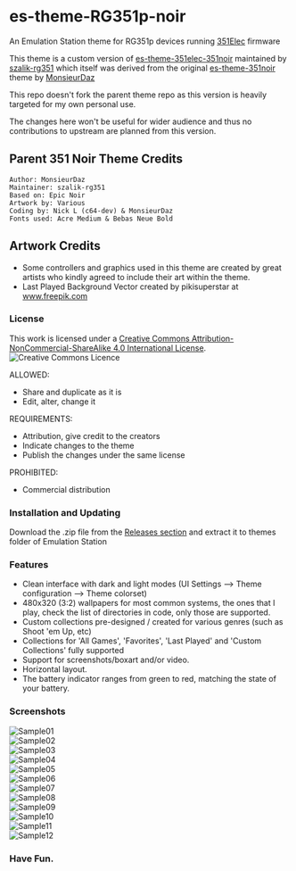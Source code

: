# es-theme-RG351p-noir
An Emulation Station theme for RG351p devices running [351Elec](https://351elec.de/) firmware

This theme is a custom version of [es-theme-351elec-351noir](https://github.com/szalik-rg351/es-theme-351elec-351noir) maintained by [szalik-rg351](https://github.com/szalik-rg351) which itself was derived from the original [es-theme-351noir](https://github.com/MonsieurDaz/es-theme-351noir) theme by [MonsieurDaz](https://github.com/MonsieurDaz)

This repo doesn't fork the parent theme repo as this version is heavily targeted for my own personal use. 

The changes here won't be useful for wider audience and thus no contributions to upstream are planned from this version.

## Parent 351 Noir Theme Credits
```
Author: MonsieurDaz
Maintainer: szalik-rg351
Based on: Epic Noir
Artwork by: Various 
Coding by: Nick L (c64-dev) & MonsieurDaz
Fonts used: Acre Medium & Bebas Neue Bold
```

## Artwork Credits
- Some controllers and graphics used in this theme are created by great artists who kindly agreed to include their art within the theme.
- Last Played Background Vector created by pikisuperstar at www.freepik.com

### License

This work is licensed under a [Creative Commons Attribution-NonCommercial-ShareAlike 4.0 International License](http://creativecommons.org/licenses/by-nc-sa/4.0/). \
![Creative Commons Licence](https://i.creativecommons.org/l/by-nc-sa/4.0/88x31.png "Creative Commons Licence")

ALLOWED:
- Share and duplicate as it is
- Edit, alter, change it

REQUIREMENTS:
- Attribution, give credit to the creators
- Indicate changes to the theme
- Publish the changes under the same license

PROHIBITED:
- Commercial distribution

### Installation and Updating

Download the .zip file from the [Releases section](https://github.com/kulvind3r/es-theme-RG351pElecNoir/releases) and extract it to themes folder of Emulation Station

### Features

- Clean interface with dark and light modes (UI Settings --> Theme configuration --> Theme colorset)
- 480x320 (3:2) wallpapers for most common systems, the ones that I play, check the list of directories in code, only those are supported.
- Custom collections pre-designed / created for various genres (such as Shoot 'em Up, etc)
- Collections for 'All Games', 'Favorites', 'Last Played' and 'Custom Collections' fully supported
- Support for screenshots/boxart and/or video.
- Horizontal layout.
- The battery indicator ranges from green to red, matching the state of your battery.


### Screenshots

![Sample01](https://github.com/kulvind3r/es-theme-RG351pElecNoir/blob/main/_art/samples/001.png) \
![Sample02](https://github.com/kulvind3r/es-theme-RG351pElecNoir/blob/main/_art/samples/002.png) \
![Sample03](https://github.com/kulvind3r/es-theme-RG351pElecNoir/blob/main/_art/samples/003.png) \
![Sample04](https://github.com/kulvind3r/es-theme-RG351pElecNoir/blob/main/_art/samples/004.png) \
![Sample05](https://github.com/kulvind3r/es-theme-RG351pElecNoir/blob/main/_art/samples/005.png) \
![Sample06](https://github.com/kulvind3r/es-theme-RG351pElecNoir/blob/main/_art/samples/006.png) \
![Sample07](https://github.com/kulvind3r/es-theme-RG351pElecNoir/blob/main/_art/samples/007.png) \
![Sample08](https://github.com/kulvind3r/es-theme-RG351pElecNoir/blob/main/_art/samples/008.png) \
![Sample09](https://github.com/kulvind3r/es-theme-RG351pElecNoir/blob/main/_art/samples/009.png) \
![Sample10](https://github.com/kulvind3r/es-theme-RG351pElecNoir/blob/main/_art/samples/010.png) \
![Sample11](https://github.com/kulvind3r/es-theme-RG351pElecNoir/blob/main/_art/samples/011.png) \
![Sample12](https://github.com/kulvind3r/es-theme-RG351pElecNoir/blob/main/_art/samples/012.png)

### Have Fun.
